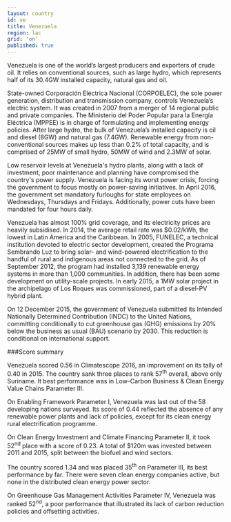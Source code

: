```yaml
---
layout: country
id: ve
title: Venezuela
region: lac
grid: 'on'
published: true
---
```


Venezuela is one of the world’s largest producers and exporters of crude oil. It relies on conventional sources, such as large hydro, which represents half of its 30.4GW installed capacity, natural gas and oil. 

State-owned Corporación Eléctrica Nacional (CORPOELEC), the sole power generation, distribution and transmission company, controls Venezuela’s electric system. It was created in 2007 from a merger of 14 regional public and private companies. The Ministerio del Poder Popular para la Energía Eléctrica (MPPEE) is in charge of formulating and implementing energy policies. After large hydro, the bulk of Venezuela’s installed capacity is oil and diesel (8GW) and natural gas (7.4GW). Renewable energy from non-conventional sources makes up less than 0.2% of total capacity, and is comprised of 25MW of small hydro, 50MW of wind and 2.3MW of solar.

Low reservoir levels at Venezuela's hydro plants, along with a lack of investment, poor maintenance and planning have compromised the country's power supply. Venezuela is facing its worst power crisis, forcing the government to focus mostly on power-saving initiatives. In April 2016, the government set mandatory furloughs for state employees on Wednesdays, Thursdays and Fridays. Additionally, power cuts have been mandated for four hours daily.

Venezuela has almost 100% grid coverage, and its electricity prices are heavily subsidised. In 2014, the average retail rate was $0.02/kWh, the lowest in Latin America and the Caribbean. In 2005, FUNELEC, a technical institution devoted to electric sector development, created the Programa Sembrando Luz to bring solar- and wind-powered electrification to the handful of rural and indigenous areas not connected to the grid. As of September 2012, the program had installed 3,139 renewable energy systems in more than 1,000 communities. In addition, there has been some development on utility-scale projects. In early 2015, a 1MW solar project in the archipelago of Los Roques was commissioned, part of a diesel-PV hybrid plant.

On 12 December 2015, the government of Venezuela submitted its Intended Nationally Determined Contribution (INDC) to the United Nations, committing conditionally to cut greenhouse gas (GHG) emissions by 20% below the business as usual (BAU) scenario by 2030. This reduction is conditional on international support.


###Score summary

Venezuela scored 0.56 in Climatescope 2016, an improvement on its tally of 0.40 in 2015. The country sank three places to rank 57<sup>th</sup> overall, above only Suriname. It best performance was in Low-Carbon Business & Clean Energy Value Chains Parameter III.

On Enabling Framework Parameter I, Venezuela was last out of the 58 developing nations surveyed. Its score of 0.44 reflected the absence of any renewable power plants and lack of policies, except for its clean energy rural electrification programme.

On Clean Energy Investment and Climate Financing Parameter II, it took 52<sup>nd</sup> place with a score of 0.23. A total of $120m was invested between 2011 and 2015, split between the biofuel and wind sectors.

The country scored 1.34 and was placed 35<sup>th</sup> on Parameter III, its best performance by far. There were seven clean energy companies active, but none in the distributed clean energy power sector.
 
On Greenhouse Gas Management Activities Parameter IV, Venezuela was ranked 52<sup>nd</sup>, a poor performance that illustrated its lack of carbon reduction policies and offsetting activities.
